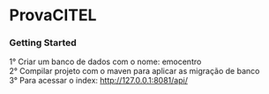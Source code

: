 # ProvaCITEL

### Getting Started
1° Criar um banco de dados com o nome: emocentro<br>
2° Compilar projeto com o maven para aplicar as migração de banco<br>
3° Para acessar o index: http://127.0.0.1:8081/api/<br>
